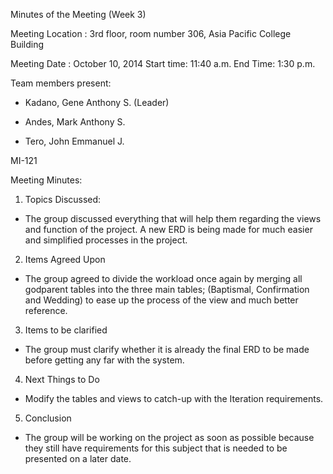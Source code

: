 Minutes of the Meeting (Week 3)

Meeting Location : 3rd floor, room number 306, Asia Pacific College Building

Meeting Date : October 10, 2014 Start time: 11:40 a.m. End Time: 1:30 p.m.

Team members present:

- Kadano, Gene Anthony S. (Leader)

- Andes, Mark Anthony S.

- Tero, John Emmanuel J.

MI-121

Meeting Minutes:

1. Topics Discussed:

- The group discussed everything that will help them regarding the views and function of the project. A new ERD is being made for much easier and simplified processes in the project.

2. Items Agreed Upon

- The group agreed to divide the workload once again by merging all godparent tables into the three main tables; (Baptismal, Confirmation and Wedding) to ease up the process of the view and much better reference.

3. Items to be clarified

- The group must clarify whether it is already the final ERD to be made before getting any far with the system.

4. Next Things to Do

- Modify the tables and views to catch-up with the Iteration requirements.

5. Conclusion

- The group will be working on the project as soon as possible because they still have requirements for this subject that is needed to be presented on a later date.